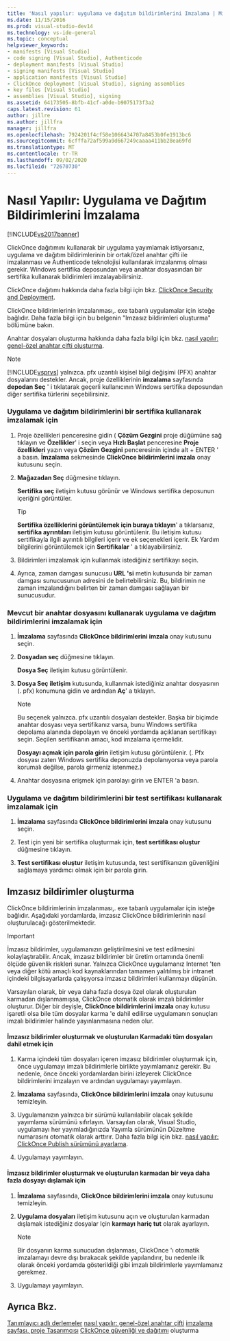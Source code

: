```yaml
---
title: 'Nasıl yapılır: uygulama ve dağıtım bildirimlerini Imzalama | Microsoft Docs'
ms.date: 11/15/2016
ms.prod: visual-studio-dev14
ms.technology: vs-ide-general
ms.topic: conceptual
helpviewer_keywords:
- manifests [Visual Studio]
- code signing [Visual Studio], Authenticode
- deployment manifests [Visual Studio]
- signing manifests [Visual Studio]
- application manifests [Visual Studio]
- ClickOnce deployment [Visual Studio], signing assemblies
- key files [Visual Studio]
- assemblies [Visual Studio], signing
ms.assetid: 64173505-8bfb-41cf-a0de-b9075173f3a2
caps.latest.revision: 61
author: jillre
ms.author: jillfra
manager: jillfra
ms.openlocfilehash: 7924201f4cf58e1066434707a8453b0fe1913bc6
ms.sourcegitcommit: 6cfffa72af599a9d667249caaaa411bb28ea69fd
ms.translationtype: MT
ms.contentlocale: tr-TR
ms.lasthandoff: 09/02/2020
ms.locfileid: "72670730"
---
```

# <a name="how-to-sign-application-and-deployment-manifests"></a>Nasıl Yapılır: Uygulama ve Dağıtım Bildirimlerini İmzalama
[!INCLUDE[vs2017banner](../includes/vs2017banner.md)]

ClickOnce dağıtımını kullanarak bir uygulama yayımlamak istiyorsanız, uygulama ve dağıtım bildirimlerinin bir ortak/özel anahtar çifti ile imzalanması ve Authenticode teknolojisi kullanılarak imzalanmış olması gerekir. Windows sertifika deposundan veya anahtar dosyasından bir sertifika kullanarak bildirimleri imzalayabilirsiniz.

 ClickOnce dağıtımı hakkında daha fazla bilgi için bkz. [ClickOnce Security and Deployment](../deployment/clickonce-security-and-deployment.md).

 ClickOnce bildirimlerinin imzalanması,. exe tabanlı uygulamalar için isteğe bağlıdır. Daha fazla bilgi için bu belgenin "Imzasız bildirimleri oluşturma" bölümüne bakın.

 Anahtar dosyaları oluşturma hakkında daha fazla bilgi için bkz. [nasıl yapılır: genel-özel anahtar çifti oluşturma](https://msdn.microsoft.com/library/05026813-f3bd-4d7c-9e0b-fc588eb3d114).

> [!NOTE]
> [!INCLUDE[vsprvs](../includes/vsprvs-md.md)] yalnızca. pfx uzantılı kişisel bilgi değişimi (PFX) anahtar dosyalarını destekler. Ancak, proje özelliklerinin **imzalama** sayfasında **depodan Seç** ' i tıklatarak geçerli kullanıcının Windows sertifika deposundan diğer sertifika türlerini seçebilirsiniz.

### <a name="to-sign-application-and-deployment-manifests-using-a-certificate"></a>Uygulama ve dağıtım bildirimlerini bir sertifika kullanarak imzalamak için

1. Proje özellikleri penceresine gidin ( **Çözüm Gezgini** proje düğümüne sağ tıklayın ve **Özellikler**' i seçin veya **Hızlı Başlat** penceresine **Proje özellikleri** yazın veya **Çözüm Gezgini** penceresinin içinde alt + ENTER ' a basın. **İmzalama** sekmesinde **ClickOnce bildirimlerini imzala** onay kutusunu seçin.

2. **Mağazadan Seç** düğmesine tıklayın.

     **Sertifika seç** iletişim kutusu görünür ve Windows sertifika deposunun içeriğini görüntüler.

    > [!TIP]
    > **Sertifika özelliklerini görüntülemek için buraya tıklayın**' a tıklarsanız, **sertifika ayrıntıları** iletişim kutusu görüntülenir. Bu iletişim kutusu sertifikayla ilgili ayrıntılı bilgileri içerir ve ek seçenekleri içerir. Ek Yardım bilgilerini görüntülemek için **Sertifikalar** ' a tıklayabilirsiniz.

3. Bildirimleri imzalamak için kullanmak istediğiniz sertifikayı seçin.

4. Ayrıca, zaman damgası sunucusu **URL 'si** metin kutusunda bir zaman damgası sunucusunun adresini de belirtebilirsiniz. Bu, bildirimin ne zaman imzalandığını belirten bir zaman damgası sağlayan bir sunucusudur.

### <a name="to-sign-application-and-deployment-manifests-using-an-existing-key-file"></a>Mevcut bir anahtar dosyasını kullanarak uygulama ve dağıtım bildirimlerini imzalamak için

1. **İmzalama** sayfasında **ClickOnce bildirimlerini imzala** onay kutusunu seçin.

2. **Dosyadan seç** düğmesine tıklayın.

     **Dosya Seç** iletişim kutusu görüntülenir.

3. **Dosya Seç iletişim** kutusunda, kullanmak istediğiniz anahtar dosyasının (. pfx) konumuna gidin ve ardından **Aç**' a tıklayın.

    > [!NOTE]
    > Bu seçenek yalnızca. pfx uzantılı dosyaları destekler. Başka bir biçimde anahtar dosyası veya sertifikanız varsa, bunu Windows sertifika depolama alanında depolayın ve önceki yordamda açıklanan sertifikayı seçin. Seçilen sertifikanın amacı, kod imzalama içermelidir.

     **Dosyayı açmak için parola girin** iletişim kutusu görüntülenir. (. Pfx dosyası zaten Windows sertifika deponuzda depolanıyorsa veya parola korumalı değilse, parola girmeniz istenmez.)

4. Anahtar dosyasına erişmek için parolayı girin ve ENTER 'a basın.

### <a name="to-sign-application-and-deployment-manifests-using-a-test-certificate"></a>Uygulama ve dağıtım bildirimlerini bir test sertifikası kullanarak imzalamak için

1. **İmzalama** sayfasında **ClickOnce bildirimlerini imzala** onay kutusunu seçin.

2. Test için yeni bir sertifika oluşturmak için, **test sertifikası oluştur** düğmesine tıklayın.

3. **Test sertifikası oluştur** iletişim kutusunda, test sertifikanızın güvenliğini sağlamaya yardımcı olmak için bir parola girin.

## <a name="generating-unsigned-manifests"></a>Imzasız bildirimler oluşturma
 ClickOnce bildirimlerinin imzalanması,. exe tabanlı uygulamalar için isteğe bağlıdır. Aşağıdaki yordamlarda, imzasız ClickOnce bildirimlerinin nasıl oluşturulacağı gösterilmektedir.

> [!IMPORTANT]
> İmzasız bildirimler, uygulamanızın geliştirilmesini ve test edilmesini kolaylaştırabilir. Ancak, imzasız bildirimler bir üretim ortamında önemli ölçüde güvenlik riskleri sunar. Yalnızca ClickOnce uygulamanız Internet 'ten veya diğer kötü amaçlı kod kaynaklarından tamamen yalıtılmış bir intranet içindeki bilgisayarlarda çalışıyorsa imzasız bildirimleri kullanmayı düşünün.

 Varsayılan olarak, bir veya daha fazla dosya özel olarak oluşturulan karmadan dışlanmamışsa, ClickOnce otomatik olarak imzalı bildirimler oluşturur. Diğer bir deyişle, **ClickOnce bildirimlerini imzala** onay kutusu işaretli olsa bile tüm dosyalar karma 'e dahil edilirse uygulamanın sonuçları imzalı bildirimler halinde yayınlanmasına neden olur.

#### <a name="to-generate-unsigned-manifests-and-include-all-files-in-the-generated-hash"></a>İmzasız bildirimler oluşturmak ve oluşturulan Karmadaki tüm dosyaları dahil etmek için

1. Karma içindeki tüm dosyaları içeren imzasız bildirimler oluşturmak için, önce uygulamayı imzalı bildirimlerle birlikte yayımlamanız gerekir. Bu nedenle, önce önceki yordamlardan birini izleyerek ClickOnce bildirimlerini imzalayın ve ardından uygulamayı yayımlayın.

2. **İmzalama** sayfasında, **ClickOnce bildirimlerini imzala** onay kutusunu temizleyin.

3. Uygulamanızın yalnızca bir sürümü kullanılabilir olacak şekilde yayımlama sürümünü sıfırlayın. Varsayılan olarak, Visual Studio, uygulamayı her yayımladığınızda Yayımla sürümünün Düzeltme numarasını otomatik olarak arttırır. Daha fazla bilgi için bkz. [nasıl yapılır: ClickOnce Publish sürümünü ayarlama](../deployment/how-to-set-the-clickonce-publish-version.md).

4. Uygulamayı yayımlayın.

#### <a name="to-generate-unsigned-manifests-and-exclude-one-or-more-files-from-the-generated-hash"></a>İmzasız bildirimler oluşturmak ve oluşturulan karmadan bir veya daha fazla dosyayı dışlamak için

1. **İmzalama** sayfasında, **ClickOnce bildirimlerini imzala** onay kutusunu temizleyin.

2. **Uygulama dosyaları** iletişim kutusunu açın ve oluşturulan karmadan dışlamak istediğiniz dosyalar Için **karmayı** **hariç tut** olarak ayarlayın.

    > [!NOTE]
    > Bir dosyanın karma sunucudan dışlanması, ClickOnce 'ı otomatik imzalamayı devre dışı bırakacak şekilde yapılandırır, bu nedenle ilk olarak önceki yordamda gösterildiği gibi imzalı bildirimlerle yayımlamanız gerekmez.

3. Uygulamayı yayımlayın.

## <a name="see-also"></a>Ayrıca Bkz.
 [Tanımlayıcı adlı derlemeler](https://msdn.microsoft.com/library/d4a80263-f3e0-4d81-9b61-f0cbeae3797b) [nasıl yapılır: genel-özel anahtar çifti](https://msdn.microsoft.com/library/05026813-f3bd-4d7c-9e0b-fc588eb3d114) [imzalama sayfası, proje Tasarımcısı](../ide/reference/signing-page-project-designer.md) [ClickOnce güvenliği ve dağıtımı](../deployment/clickonce-security-and-deployment.md) oluşturma
